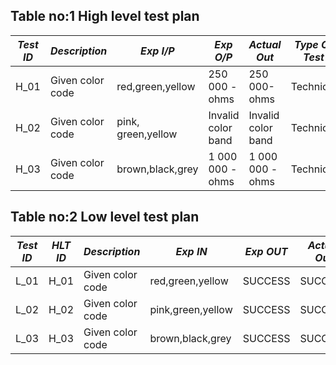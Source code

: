  ## Table no:1 High level test plan

| *Test ID* | *Description*                                              | *Exp I/P* | *Exp O/P* | *Actual Out* |*Type Of Test*  |    
|-------------|--------------------------------------------------------------|------------|-------------|----------------|------------------|
|  H_01       |Given color code|red,green,yellow   |250 000 -ohms     |250 000-ohms      |Technical |
|  H_02       |Given color code|pink, green,yellow |Invalid color band|Invalid color band|Technical |
|  H_03       |Given color code|brown,black,grey   |1 000 000 -ohms   |1 000 000 -ohms   |Technical |


## Table no:2 Low level test plan

| *Test ID* | *HLT ID* |*Description*                                              | *Exp IN* | *Exp OUT* | *Actual Out* |*Type Of Test*  |    
|-------------|------------|--------------------------------------------------------------|------------|-------------|----------------|------------------| 
|  L_01       | H_01  |Given color code  |  red,green,yellow  |SUCCESS|SUCCESS |Technical |
|  L_02       | H_02  |Given color code  |  pink,green,yellow |SUCCESS|SUCCESS |Technical |
|  L_03       | H_03  |Given color code  |  brown,black,grey  |SUCCESS|SUCCESS |Technical |

